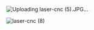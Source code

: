 ![Uploading laser-cnc (5).JPG…]()




![laser-cnc (8)](https://user-images.githubusercontent.com/75292658/120421735-7589da00-c384-11eb-8533-c8bab6aad160.JPG)
